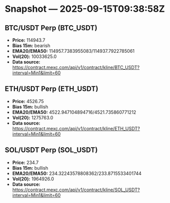 # Snapshot — 2025-09-15T09:38:58Z

## BTC/USDT Perp (BTC_USDT)
- **Price:** 114943.7
- **Bias 15m:** bearish
- **EMA20/EMA50:** 114957.7383955083/114937.7922785061
- **Vol(20):** 10033625.0
- **Data source:** https://contract.mexc.com/api/v1/contract/kline/BTC_USDT?interval=Min1&limit=60

## ETH/USDT Perp (ETH_USDT)
- **Price:** 4526.75
- **Bias 15m:** bullish
- **EMA20/EMA50:** 4522.947104894716/4521.735860771212
- **Vol(20):** 1275763.0
- **Data source:** https://contract.mexc.com/api/v1/contract/kline/ETH_USDT?interval=Min1&limit=60

## SOL/USDT Perp (SOL_USDT)
- **Price:** 234.7
- **Bias 15m:** bullish
- **EMA20/EMA50:** 234.32243578808362/233.8715533401744
- **Vol(20):** 1964926.0
- **Data source:** https://contract.mexc.com/api/v1/contract/kline/SOL_USDT?interval=Min1&limit=60
